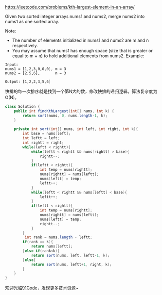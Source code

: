 https://leetcode.com/problems/kth-largest-element-in-an-array/

Given two sorted integer arrays nums1 and nums2, merge nums2 into nums1 as one sorted array.

Note:

* The number of elements initialized in nums1 and nums2 are m and n respectively.
* You may assume that nums1 has enough space (size that is greater or equal to m + n) to hold additional elements from nums2.
Example:
```
Input:
nums1 = [1,2,3,0,0,0], m = 3
nums2 = [2,5,6],       n = 3

Output: [1,2,2,3,5,6]
```

快排的每一次排序就是找到一个第N大的数，修改快排的递归逻辑。算法复杂度为O(N)。

```java
class Solution {
    public int findKthLargest(int[] nums, int k) {
        return sort(nums, 0, nums.length-1, k);
    }
    
    private int sort(int[] nums, int left, int right, int k){
        int base = nums[left];
        int leftt = left;
        int rightt = right;
        while(leftt < rightt){
            while(leftt < rightt && nums[rightt] > base){
                rightt--;
            }
            if(leftt < rightt){
                int temp = nums[rightt];
                nums[rightt] = nums[leftt];
                nums[leftt] = temp;
                leftt++;
            }
            while(leftt < rightt && nums[leftt] < base){
                leftt++;
            }
            if(leftt < rightt){
                int temp = nums[rightt];
                nums[rightt] = nums[leftt];
                nums[leftt] = temp;
                rightt--;
            }
        }
         int rank = nums.length - leftt;
        if(rank == k){
            return nums[leftt];
        }else if(rank<k){
            return sort(nums, left, leftt-1, k);
        }else{
            return sort(nums, leftt+1, right, k);
        }
    }
}
```


欢迎光临[91Code](http://www.91code.info/?utm_source=github&utm_medium=github)，发现更多技术资源~
